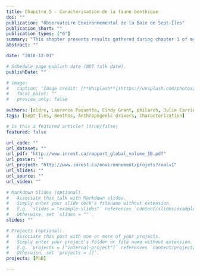 ```yaml
---
title: Chapitre 5 - Caractérisation de la faune benthique
doi: ""
publication: "Observatoire Environnemental de la Baie de Sept-Îles"
publication_short: ""
publication_types: ["6"]
summary: "This chapter presents results gathered during chapter 1 of my PhD, which have been compiled along with those of other projects at Sept-Îles, lead by INREST."
abstract: ""

date: "2018-12-01"

# Schedule page publish date (NOT talk date).
publishDate: ""

# image:
#   caption: 'Image credit: [**Unsplash**](https://unsplash.com/photos/jdD8gXaTZsc)'
#   focal_point: ""
#   preview_only: false

authors: [eldre, Laurence Paquette, Cindy Grant, philarch, Julie Carrière]
tags: [Sept-Îles, Benthos, Anthropogenic drivers, Characterization]

# Is this a featured article? (true/false)
featured: false

url_code: ""
url_dataset: ""
url_pdf: "http://www.inrest.ca/rapport_global_volume_1B.pdf"
url_poster: ""
url_project: "http://www.inrest.ca/environnement/projets?real=1"
url_slides: ""
url_source: ""
url_video: ""

# Markdown Slides (optional).
#   Associate this talk with Markdown slides.
#   Simply enter your slide deck's filename without extension.
#   E.g. `slides = "example-slides"` references `content/slides/example-slides.md`.
#   Otherwise, set `slides = ""`.
slides: ""

# Projects (optional).
#   Associate this post with one or more of your projects.
#   Simply enter your project's folder or file name without extension.
#   E.g. `projects = ["internal-project"]` references `content/project/deep-learning/index.md`.
#   Otherwise, set `projects = []`.
projects: [PhD]

---
```

